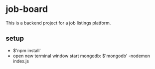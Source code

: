 # job-board

This is a backend project for a job listings platform.

## setup 
- $'npm install'
- open new terminal window start mongodb: $'mongodb'
-nodemon index.js